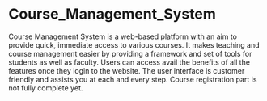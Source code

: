 # Course_Management_System
Course Management System is a web-based platform with an aim to provide quick, immediate access to various courses. It makes teaching and course management easier by providing a framework and set of tools for students as well as faculty. Users can access avail the benefits of all the features once they login to the website. The user interface is customer friendly and assists you at each and every step. Course registration part is not fully complete yet.
